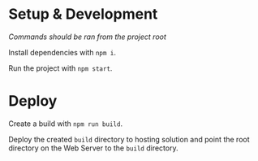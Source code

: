 # Setup & Development

*Commands should be ran from the project root*

Install dependencies with `npm i`.

Run the project with `npm start`.

# Deploy

Create a build with `npm run build`.

Deploy the created `build` directory to hosting solution and point the root directory on the Web Server to the `build` directory.
